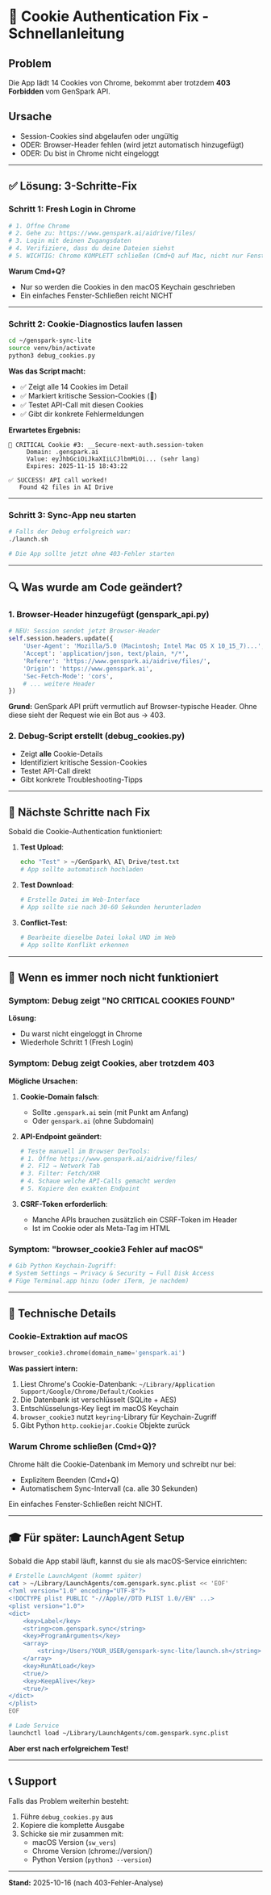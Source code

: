 # 🔧 Cookie Authentication Fix - Schnellanleitung

## Problem
Die App lädt 14 Cookies von Chrome, bekommt aber trotzdem **403 Forbidden** vom GenSpark API.

## Ursache
- Session-Cookies sind abgelaufen oder ungültig
- ODER: Browser-Header fehlen (wird jetzt automatisch hinzugefügt)
- ODER: Du bist in Chrome nicht eingeloggt

---

## ✅ Lösung: 3-Schritte-Fix

### Schritt 1: Fresh Login in Chrome
```bash
# 1. Öffne Chrome
# 2. Gehe zu: https://www.genspark.ai/aidrive/files/
# 3. Login mit deinen Zugangsdaten
# 4. Verifiziere, dass du deine Dateien siehst
# 5. WICHTIG: Chrome KOMPLETT schließen (Cmd+Q auf Mac, nicht nur Fenster zu!)
```

**Warum Cmd+Q?**
- Nur so werden die Cookies in den macOS Keychain geschrieben
- Ein einfaches Fenster-Schließen reicht NICHT

---

### Schritt 2: Cookie-Diagnostics laufen lassen
```bash
cd ~/genspark-sync-lite
source venv/bin/activate
python3 debug_cookies.py
```

**Was das Script macht:**
- ✅ Zeigt alle 14 Cookies im Detail
- ✅ Markiert kritische Session-Cookies (🔑)
- ✅ Testet API-Call mit diesen Cookies
- ✅ Gibt dir konkrete Fehlermeldungen

**Erwartetes Ergebnis:**
```
🔑 CRITICAL Cookie #3: __Secure-next-auth.session-token
     Domain: .genspark.ai
     Value: eyJhbGciOiJkaXIiLCJlbmMiOi... (sehr lang)
     Expires: 2025-11-15 18:43:22

✅ SUCCESS! API call worked!
   Found 42 files in AI Drive
```

---

### Schritt 3: Sync-App neu starten
```bash
# Falls der Debug erfolgreich war:
./launch.sh

# Die App sollte jetzt ohne 403-Fehler starten
```

---

## 🔍 Was wurde am Code geändert?

### 1. Browser-Header hinzugefügt (genspark_api.py)
```python
# NEU: Session sendet jetzt Browser-Header
self.session.headers.update({
    'User-Agent': 'Mozilla/5.0 (Macintosh; Intel Mac OS X 10_15_7)...',
    'Accept': 'application/json, text/plain, */*',
    'Referer': 'https://www.genspark.ai/aidrive/files/',
    'Origin': 'https://www.genspark.ai',
    'Sec-Fetch-Mode': 'cors',
    # ... weitere Header
})
```

**Grund:** GenSpark API prüft vermutlich auf Browser-typische Header. Ohne diese sieht der Request wie ein Bot aus → 403.

### 2. Debug-Script erstellt (debug_cookies.py)
- Zeigt **alle** Cookie-Details
- Identifiziert kritische Session-Cookies
- Testet API-Call direkt
- Gibt konkrete Troubleshooting-Tipps

---

## 🎯 Nächste Schritte nach Fix

Sobald die Cookie-Authentication funktioniert:

1. **Test Upload**: 
   ```bash
   echo "Test" > ~/GenSpark\ AI\ Drive/test.txt
   # App sollte automatisch hochladen
   ```

2. **Test Download**: 
   ```bash
   # Erstelle Datei im Web-Interface
   # App sollte sie nach 30-60 Sekunden herunterladen
   ```

3. **Conflict-Test**:
   ```bash
   # Bearbeite dieselbe Datei lokal UND im Web
   # App sollte Konflikt erkennen
   ```

---

## 🚨 Wenn es immer noch nicht funktioniert

### Symptom: Debug zeigt "NO CRITICAL COOKIES FOUND"
**Lösung:**
- Du warst nicht eingeloggt in Chrome
- Wiederhole Schritt 1 (Fresh Login)

### Symptom: Debug zeigt Cookies, aber trotzdem 403
**Mögliche Ursachen:**
1. **Cookie-Domain falsch**: 
   - Sollte `.genspark.ai` sein (mit Punkt am Anfang)
   - Oder `genspark.ai` (ohne Subdomain)

2. **API-Endpoint geändert**:
   ```bash
   # Teste manuell im Browser DevTools:
   # 1. Öffne https://www.genspark.ai/aidrive/files/
   # 2. F12 → Network Tab
   # 3. Filter: Fetch/XHR
   # 4. Schaue welche API-Calls gemacht werden
   # 5. Kopiere den exakten Endpoint
   ```

3. **CSRF-Token erforderlich**:
   - Manche APIs brauchen zusätzlich ein CSRF-Token im Header
   - Ist im Cookie oder als Meta-Tag im HTML

### Symptom: "browser_cookie3 Fehler auf macOS"
```bash
# Gib Python Keychain-Zugriff:
# System Settings → Privacy & Security → Full Disk Access
# Füge Terminal.app hinzu (oder iTerm, je nachdem)
```

---

## 📝 Technische Details

### Cookie-Extraktion auf macOS
```python
browser_cookie3.chrome(domain_name='genspark.ai')
```

**Was passiert intern:**
1. Liest Chrome's Cookie-Datenbank: `~/Library/Application Support/Google/Chrome/Default/Cookies`
2. Die Datenbank ist verschlüsselt (SQLite + AES)
3. Entschlüsselungs-Key liegt im macOS Keychain
4. `browser_cookie3` nutzt `keyring`-Library für Keychain-Zugriff
5. Gibt Python `http.cookiejar.Cookie` Objekte zurück

### Warum Chrome schließen (Cmd+Q)?
Chrome hält die Cookie-Datenbank im Memory und schreibt nur bei:
- Explizitem Beenden (Cmd+Q)
- Automatischem Sync-Intervall (ca. alle 30 Sekunden)

Ein einfaches Fenster-Schließen reicht NICHT.

---

## 🎓 Für später: LaunchAgent Setup

Sobald die App stabil läuft, kannst du sie als macOS-Service einrichten:

```bash
# Erstelle LaunchAgent (kommt später)
cat > ~/Library/LaunchAgents/com.genspark.sync.plist << 'EOF'
<?xml version="1.0" encoding="UTF-8"?>
<!DOCTYPE plist PUBLIC "-//Apple//DTD PLIST 1.0//EN" ...>
<plist version="1.0">
<dict>
    <key>Label</key>
    <string>com.genspark.sync</string>
    <key>ProgramArguments</key>
    <array>
        <string>/Users/YOUR_USER/genspark-sync-lite/launch.sh</string>
    </array>
    <key>RunAtLoad</key>
    <true/>
    <key>KeepAlive</key>
    <true/>
</dict>
</plist>
EOF

# Lade Service
launchctl load ~/Library/LaunchAgents/com.genspark.sync.plist
```

**Aber erst nach erfolgreichem Test!**

---

## 📞 Support

Falls das Problem weiterhin besteht:
1. Führe `debug_cookies.py` aus
2. Kopiere die komplette Ausgabe
3. Schicke sie mir zusammen mit:
   - macOS Version (`sw_vers`)
   - Chrome Version (chrome://version/)
   - Python Version (`python3 --version`)

---

**Stand:** 2025-10-16 (nach 403-Fehler-Analyse)
